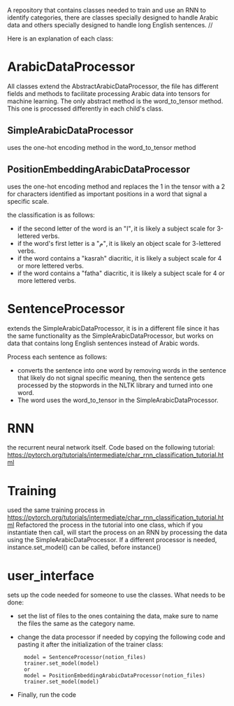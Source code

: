 A repository that contains classes needed to train and use an RNN to identify categories, there are classes specially designed to handle Arabic data and others specially designed to handle long English sentences. // 

Here is an explanation of each class: 
# ArabicDataProcessor
All classes extend the AbstractArabicDataProcessor, the file has different fields and methods to facilitate processing Arabic data into tensors for machine learning. The only abstract method is the word_to_tensor method. This one is processed differently in each child's class. 
## SimpleArabicDataProcessor 
uses the one-hot encoding method in the word_to_tensor method
## PositionEmbeddingArabicDataProcessor 
uses the one-hot encoding method and replaces the 1 in the tensor with a 2 for characters identified as important positions in a word that signal a specific scale. 

the classification is as follows: 
* if the second letter of the word is an "ا", it is likely a subject scale for 3-lettered verbs. 
* if the word's first letter is a "م",  it is likely an object scale for 3-lettered verbs.
* if the word contains a "kasrah" diacritic, it is likely a subject scale for 4 or more lettered verbs.
* if the word contains a "fatha" diacritic, it is likely a subject scale for 4 or more lettered verbs.

# SentenceProcessor
extends the SimpleArabicDataProcessor, it is in a different file since it has the same functionality as the SimpleArabicDataProcessor, but works on data that contains long English sentences instead of Arabic words. 

Process each sentence as follows: 
* converts the sentence into one word by removing words in the sentence that likely do not signal specific meaning, then the sentence gets processed by the stopwords in the NLTK library and turned into one word.
* The word uses the word_to_tensor in the SimpleArabicDataProcessor.
# RNN 
the recurrent neural network itself. Code based on the following tutorial: https://pytorch.org/tutorials/intermediate/char_rnn_classification_tutorial.html

# Training 
used the same training process in https://pytorch.org/tutorials/intermediate/char_rnn_classification_tutorial.html
Refactored the process in the tutorial into one class, which if you instantiate then call, will start the process on an RNN by processing the data using the SimpleArabicDataProcessor. If a different processor is needed, instance.set_model() can be called, before instance()

# user_interface 
sets up the code needed for someone to use the classes. What needs to be done: 
* set the list of files to the ones containing the data, make sure to name the files the same as the category name. 
* change the data processor if needed by copying the following code and pasting it after the initialization of the trainer class:

  
        model = SentenceProcessor(notion_files)
        trainer.set_model(model)
        or 
        model = PositionEmbeddingArabicDataProcessor(notion_files)
        trainer.set_model(model)

* Finally, run the code


